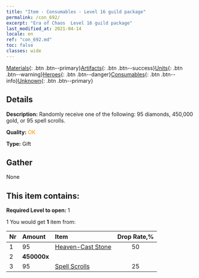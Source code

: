 ```yaml
---
title: "Item - Consumables - Level 16 guild package"
permalink: /con_692/
excerpt: "Era of Chaos  Level 16 guild package"
last_modified_at: 2021-04-14
locale: en
ref: "con_692.md"
toc: false
classes: wide
---
```

 [Materials](/Items/){: .btn .btn--primary}[Artifacts](/Items/Artifacts/){: .btn .btn--success}[Units](/Items/Units/){: .btn .btn--warning}[Heroes](/Items/Heroes/){: .btn .btn--danger}[Consumables](/Items/Consumables/){: .btn .btn--info}[Unknown](/Items/Unknown/){: .btn .btn--primary}

## Details
 **Description:** Randomly receive one of the following: 95 diamonds, 450,000 gold, or 95 spell scrolls.

 **Quality:** <span style="color: #FF8C00">OK</span>

 **Type:** Gift

## Gather

  None

## This item contains:

 **Required Level to open:** 1

 1 You would get **1** item  from:

  | Nr | Amount |     Item    | Drop Rate,% |
  |:---|:-------|:------------|:---------:|
  | 1 | 95 | [Heaven-Cast Stone](/Items/art_188/) | 50 | 
  | 2 |  **450000x** | <i class="fas fa-coins"/> |  | 25 | 
  | 3 | 95 | [Spell Scrolls](/Items/con_694/) | 25 | 

